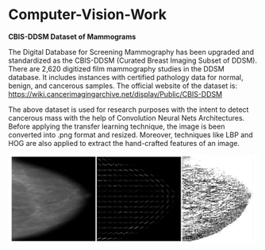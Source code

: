 # Computer-Vision-Work

**CBIS-DDSM Dataset of Mammograms**

The Digital Database for Screening Mammography has been upgraded and standardized as the CBIS-DDSM (Curated Breast Imaging Subset of DDSM). There are 2,620 digitized film mammography studies in the DDSM database. It includes instances with certified pathology data for normal, benign, and cancerous samples. The official website of the dataset is: https://wiki.cancerimagingarchive.net/display/Public/CBIS-DDSM

The above dataset is used for research purposes with the intent to detect cancerous mass with the help of Convolution Neural Nets Architectures. Before applying the transfer learning technique, the image is been converted into .png format and resized. Moreover, techniques like LBP and HOG are also applied to extract the hand-crafted features of an image.


![HOG and LBP image of a mammogram](/Images/Capture.PNG)
